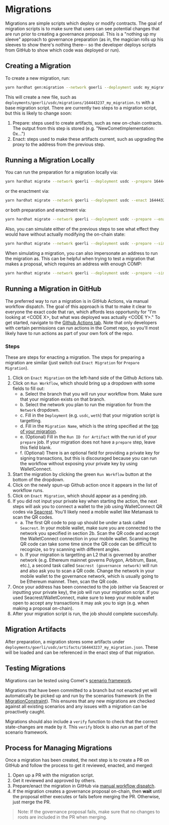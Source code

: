 # Migrations

Migrations are simple scripts which deploy or modify contracts. The goal of migration scripts is to make sure that users can see potential changes that are run prior to creating a governance proposal. This is a "nothing up my sleeve" approach to governance preparation (as in, the magician rolls up his sleeves to show there's nothing there-- so the developer deploys scripts from GitHub to show which code was deployed or run).

## Creating a Migration

To create a new migration, run:

```sh
yarn hardhat gen:migration --network goerli --deployment usdc my_migration
```

This will create a new file, such as `deployments/goerli/usdc/migrations/164443237_my_migration.ts` with a base migration script. There are currently two steps to a migration script, but this is likely to change soon:

 1. Prepare: steps used to create artifacts, such as new on-chain contracts. The output from this step is stored (e.g. "NewCometImplementation: 0x...")
 2. Enact: steps used to make these artifacts current, such as upgrading the proxy to the address from the previous step.

## Running a Migration Locally

You can run the preparation for a migration locally via:

```sh
yarn hardhat migrate --network goerli --deployment usdc --prepare 164443237_my_migration
```

or the enactment via:

```sh
yarn hardhat migrate --network goerli --deployment usdc --enact 164443237_my_migration
```

or both preparation and enactment via:

```sh
yarn hardhat migrate --network goerli --deployment usdc --prepare --enact 164443237_my_migration
```

Also, you can simulate either of the previous steps to see what effect they would have without actually modifying the on-chain state:

```sh
yarn hardhat migrate --network goerli --deployment usdc --prepare --simulate 164443237_my_migration
```

When simulating a migration, you can also impersonate an address to run the migration as. This can be helpful when trying to test a migration that makes a proposal, which requires an address with enough COMP:

```sh
yarn hardhat migrate --network goerli --deployment usdc --prepare --simulate --impersonate ADDRESS_TO_IMPERSONATE 164443237_my_migration
```

## Running a Migration in GitHub

The preferred way to run a migration is in GitHub Actions, via manual workflow dispatch. The goal of this approach is that to make it clear to everyone the exact code that ran, which affords less opportunity for "I'm looking at \<CODE X\>, but what was deployed was actually \<CODE Y\>." To get started, navigate to the [Github Actions tab](https://github.com/compound-finance/comet/actions). Note that only developers with certain permissions can run actions in the Comet repo, so you'll most likely have to run actions as part of your own fork of the repo.

### Steps

These are steps for enacting a migration. The steps for preparing a migration are similar (just switch out `Enact Migration` for `Prepare Migration`).

 1. Click on `Enact Migration` on the left-hand side of the Github Actions tab.
 2. Click on `Run Workflow`, which should bring up a dropdown with some fields to fill out:
    - a. Select the branch that you will run your workflow from. Make sure that your migration exists on that branch.
    - b. Select the network you plan to run the migration for from the `Network` dropdown.
    - c. Fill in the `Deployment` (e.g. `usdc`, `weth`) that your migration script is targetting.
    - d. Fill in the `Migration Name`, which is the string specified at the [top of your migration](https://github.com/compound-finance/comet/blob/main/deployments/mainnet/usdc/migrations/1659582050_raise_supply_caps_and_seed_reserves.ts#L4).
    - e. (Optional) Fill in the `Run ID for Artifact` with the run id of your `prepare` job. If your migration does not have a `prepare` step, leave this field blank.
    - f. (Optional) There is an optional field for providing a private key for signing transactions, but this is discouraged because you can run the workflow without exposing your private key by using WalletConnect.
3. Start the migration by clicking the green `Run Workflow` button at the bottom of the dropdown.
4. Click on the newly spun-up Github action once it appears in the list of workflow runs.
5. Click on `Enact Migration`, which should appear as a pending job.
6. If you did not input your private key when starting the action, the next steps will ask you to connect a wallet to the job using WalletConnect QR codes via [Seacrest](https://github.com/hayesgm/seacrest). You'll likely need a mobile wallet like Metamask to scan the QR codes.
    - a. The first QR code to pop up should be under a task called `Seacrest`. In your mobile wallet, make sure you are connected to the network you specified in section 2b. Scan the QR code and accept the WalletConnect connection in your mobile wallet. Scanning the QR code can take some time since the QR code can be difficult to recognize, so try scanning with different angles.
    - b. If your migration is targetting an L2 that is governed by another network (e.g. Ethereum mainnet governs Polygon, Arbitrum, Base, etc.), a second task called `Seacrest (governance network)` will run and also ask you to scan a QR code. Change the network in your mobile wallet to the governance network, which is usually going to be Ethereum mainnet. Then, scan the QR code.
7. Once your address has been connected to the job (either via Seacrest or inputting your private key), the job will run your migration script. If you used Seacrest/WalletConnect, make sure to keep your mobile wallet open to accept any transactions it may ask you to sign (e.g. when making a proposal on-chain).
8. After your migration script is run, the job should complete succesfully.

## Migration Artifacts

After preparation, a migration stores some artifacts under `deployments/goerli/usdc/artifacts/164443237_my_migration.json`. These will be loaded and can be referenced in the enact step of that migration.

## Testing Migrations

Migrations can be tested using Comet's [scenario framework](https://github.com/compound-finance/comet/blob/main/SCENARIO.md).

Migrations that have been committed to a branch but not enacted yet will automatically be picked up and run by the scenarios framework (in the [MigrationConstraint](https://github.com/compound-finance/comet/blob/main/scenario/constraints/MigrationConstraint.ts)). This ensures that any new migrations are checked against all existing scenarios and any issues with a migration can be proactively caught.

Migrations should also include a `verify` function to check that the correct state-changes are made by it. This `verify` block is also run as part of the scenario framework.

## Process for Managing Migrations

Once a migration has been created, the next step is to create a PR on GitHub and follow the process to get it reviewed, enacted, and merged:

 1. Open up a PR with the migration script.
 2. Get it reviewed and approved by others.
 3. Prepare/enact the migration in GitHub via [manual workflow dispatch](#running-a-migration-in-github).
 4. If the migration creates a governance proposal on-chain, then **wait** until the proposal either executes or fails before merging the PR. Otherwise, just merge the PR.

> Note: If the governance proposal fails, make sure that no changes to roots are included in the PR when merging.

